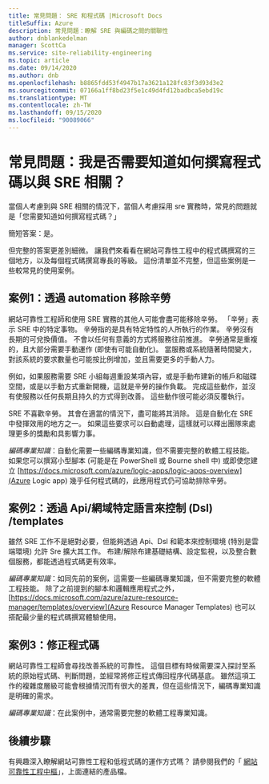 ```yaml
---
title: 常見問題： SRE 和程式碼 |Microsoft Docs
titleSuffix: Azure
description: 常見問題：瞭解 SRE 與編碼之間的關聯性
author: dnblankedelman
manager: ScottCa
ms.service: site-reliability-engineering
ms.topic: article
ms.date: 09/14/2020
ms.author: dnb
ms.openlocfilehash: b8865fdd53f4947b17a3621a128fc83f3d93d3e2
ms.sourcegitcommit: 07166a1ff8bd23f5e1c49d4fd12badbca5ebd19c
ms.translationtype: MT
ms.contentlocale: zh-TW
ms.lasthandoff: 09/15/2020
ms.locfileid: "90089066"
---
```

# <a name="frequently-asked-questions-do-i-need-to-know-how-to-code-to-get-involved-with-sre"></a>常見問題：我是否需要知道如何撰寫程式碼以與 SRE 相關？

當個人考慮到與 SRE 相關的情況下，當個人考慮採用 sre 實務時，常見的問題就是「您需要知道如何撰寫程式碼？」

簡短答案：是。 

但完整的答案更差別細微。 讓我們來看看在網站可靠性工程中的程式碼撰寫的三個地方，以及每個程式碼撰寫專長的等級。 這份清單並不完整，但這些案例是一些較常見的使用案例。

## <a name="scenario-1-removing-toil-through-automation"></a>案例1：透過 automation 移除辛勞

網站可靠性工程師和使用 SRE 實務的其他人可能會盡可能移除辛勞。 「辛勞」表示 SRE 中的特定事物。 辛勞指的是具有特定特性的人所執行的作業。 辛勞沒有長期的可兌換價值。 不會以任何有意義的方式將服務往前推進。 辛勞通常是重複的，且大部分需要手動運作 (即使有可能自動化)。 當服務或系統隨著時間變大，對該系統的要求數量也可能按比例增加，並且需要更多的手動人力。

例如，如果服務需要 SRE 小組每週重設某項內容，或是手動布建新的帳戶和磁碟空間，或是以手動方式重新開機，這就是辛勞的操作負載。 完成這些動作，並沒有使服務以任何長期且持久的方式得到改善。 這些動作很可能必須反覆執行。

SRE 不喜歡辛勞。 其會在適當的情況下，盡可能將其消除。 這是自動化在 SRE 中發揮效用的地方之一。 如果這些要求可以自動處理，這樣就可以釋出團隊來處理更多的獎勵和具影響力事。

*編碼專業知識*：自動化需要一些編碼專業知識，但不需要完整的軟體工程技能。 如果您可以撰寫小型腳本 (可能是在 PowerShell 或 Bourne shell 中) 或即使您建立 [https://docs.microsoft.com/azure/logic-apps/logic-apps-overview](Azure Logic app) 幾乎任何程式碼的，此應用程式仍可協助排除辛勞。

## <a name="scenario-2-control-through-apisdomain-specific-languages-dslstemplates"></a>案例2：透過 Api/網域特定語言來控制 (Dsl) /templates

雖然 SRE 工作不是絕對必要，但能夠透過 Api、Dsl 和範本來控制環境 (特別是雲端環境) 允許 Sre 擴大其工作。 布建/解除布建基礎結構、設定監視，以及整合數個服務，都能透過程式碼更有效率。

*編碼專業知識*：如同先前的案例，這需要一些編碼專業知識，但不需要完整的軟體工程技能。 除了之前提到的腳本和邏輯應用程式之外， [https://docs.microsoft.com/azure/azure-resource-manager/templates/overview](Azure Resource Manager Templates) 也可以搭配最少量的程式碼撰寫體驗使用。

## <a name="scenario-3-fixing-the-code"></a>案例3：修正程式碼

網站可靠性工程師會尋找改善系統的可靠性。 這個目標有時候需要深入探討至系統的原始程式碼、判斷問題，並經常將修正程式傳回程序代碼基底。 雖然這項工作的複雜度層級可能會根據情況而有很大的差異，但在這些情況下，編碼專業知識是明確的需求。

*編碼專業知識*：在此案例中，通常需要完整的軟體工程專業知識。


## <a name="next-steps"></a>後續步驟

有興趣深入瞭解網站可靠性工程和低程式碼的運作方式嗎？ 請參閱我們的「 [網站可靠性工程中樞](../index.yml)」，上面連結的產品檔。
